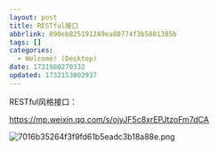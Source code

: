 ```yaml
---
layout: post
title: RESTful接口
abbrlink: 890eb825191249ea80774f3b5881385b
tags: []
categories:
  - Welcome! (Desktop)
date: 1731980270332
updated: 1732153002937
---
```


RESTful风格接口：  

<https://mp.weixin.qq.com/s/ojyJF5c8xrEPJtzoFm7dCA>

![7016b35264f3f9fd61b5eadc3b18a88e.png](/resources/557794fcce3b4213b52449296169e442.png)
